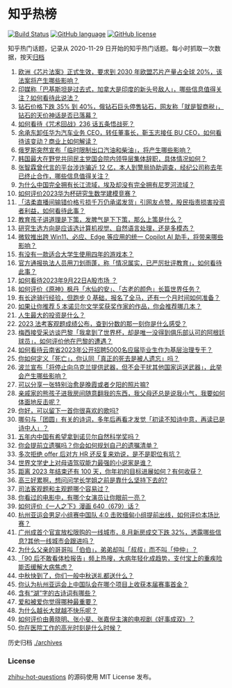 # 知乎热榜
[![Build Status](https://github.com/ToWeLong/zhihu-hot-questions/workflows/CI/badge.svg)](https://github.com/ToWeLong/zhihu-hot-questions/actions)
[![GitHub language](https://img.shields.io/badge/language-golang-orange.svg)](https://golang.org/)
[![GitHub license](https://img.shields.io/github/license/ToWeLong/zhihu-hot-questions)](https://github.com/ToWeLong/zhihu-hot-questions/blob/main/LICENSE)

知乎热门话题，记录从 2020-11-29 日开始的知乎热门话题。每小时抓取一次数据，按天[归档](./archives)

<!-- BEGIN -->

1. [欧洲《芯片法案》正式生效，要求到 2030 年欧盟芯片产量占全球 20%，该法案将产生哪些影响？](https://www.zhihu.com/question/623192124)
1. [印媒称「巴基斯坦是过去式，加拿大是印度的新头号敌人」，哪些信息值得关注？如何看待此说法？](https://www.zhihu.com/question/623083209)
1. [钻石价格下跌 35% 到 40%，俄钻石巨头停售钻石，网友称「就是智商税」，钻石的天价神话是否已落幕？](https://www.zhihu.com/question/623113066)
1. [如何看待《咒术回战》236 话五条悟战死？](https://www.zhihu.com/question/622923545)
1. [余承东卸任华为汽车业务 CEO，转任董事长，靳玉志接任 BU CEO，如何看待该变动？商业上如何解读？](https://www.zhihu.com/question/623105220)
1. [俄罗斯突然宣布「临时限制出口汽油和柴油」，将产生哪些影响？](https://www.zhihu.com/question/623204321)
1. [韩国最大在野党共同民主党国会院内领导层集体辞职，具体情况如何？](https://www.zhihu.com/question/623203771)
1. [张智霖曾代言的平台涉诈骗近 12 亿，本人到警局协助调查，经纪公司称去年已终止合作，哪些信息值得关注？](https://www.zhihu.com/question/623247543)
1. [为什么中国完全拥有长江流域，埃及却没有完全拥有尼罗河流域？](https://www.zhihu.com/question/622715700)
1. [如何评价2023华为杯研究生数学建模竞赛？](https://www.zhihu.com/question/622733644)
1. [「洁柔直播间输错价格亏损千万仍承诺发货」引网友点赞，股民指责损害投资者利益，如何看待此事？](https://www.zhihu.com/question/623204430)
1. [教育孩子讲道理是下策，发脾气是下下策，那么上策是什么？](https://www.zhihu.com/question/622878648)
1. [研究生选方向是应该选计算机视觉、自然语言处理，还是多模态？](https://www.zhihu.com/question/623052512)
1. [微软推出跨 Win11、必应、Edge 等应用的统一 Copilot AI 助手，将带来哪些影响？](https://www.zhihu.com/question/623244551)
1. [有没有一款适合大学生使用四年的游戏本？](https://www.zhihu.com/question/621069293)
1. [官方通报执法人员用刀划雨蓬，称「情况属实，已严厉批评教育」，如何看待此事？](https://www.zhihu.com/question/622759354)
1. [如何看待2023年9月22日A股市场 ？](https://www.zhihu.com/question/623249739)
1. [如何评价《原神》枫丹「水仙的安」、「古老的颜色」长篇世界任务？](https://www.zhihu.com/question/617590973)
1. [有长途骑行经验，但跑步 0 基础，报名了全马，还有一个月时间如何准备？](https://www.zhihu.com/question/622951326)
1. [如果让你推荐 5 本诺贝尔文学奖获奖作家的作品，你会推荐哪几本？](https://www.zhihu.com/question/566435643)
1. [人生最大的投资是什么？](https://www.zhihu.com/question/613743702)
1. [2023 法考客观题成绩公布，查到分数的那一刻你是什么感受？](https://www.zhihu.com/question/623246853)
1. [梅西接受采访谈巴黎「我拿到了世界杯，却是唯一没得到俱乐部认可的阿根廷球员」，如何评价他在巴黎的遭遇？](https://www.zhihu.com/question/623204278)
1. [如何看待云南省2023年公开招聘5000名应届毕业生作为基层治理专干？](https://www.zhihu.com/question/622344700)
1. [你如何定义「死亡」，你认同「真正的死去是被人遗忘」吗？](https://www.zhihu.com/question/622597868)
1. [波兰宣布「将停止向乌克兰提供武器，但不会干扰其他国家运送武器」，此举会产生哪些影响？](https://www.zhihu.com/question/623076121)
1. [可以分享一张特别治愈是晚霞或者夕阳的照片嘛?](https://www.zhihu.com/question/617917551)
1. [亲戚家的熊孩子进我房间随意翻我的东西，我父母还总是说我小气，我要如何体面地反击呢？](https://www.zhihu.com/question/621684283)
1. [你好，可以留下一首你很喜欢的歌吗?](https://www.zhihu.com/question/622282638)
1. [哪句与「团圆」有关的诗词，多年后再看才发觉「初读不知诗中意，再读已是诗中人」？](https://www.zhihu.com/question/621492692)
1. [五年内中国有希望拿到诺贝尔自然科学奖吗？](https://www.zhihu.com/question/609892762)
1. [你会提前立遗嘱吗？你会如何规划自己的遗嘱清单？](https://www.zhihu.com/question/622597802)
1. [多次拒绝 offer 后对方 HR 还反复来劝说，是不是职位有坑？](https://www.zhihu.com/question/622558837)
1. [世界文学史上对母语驾驭能力最强的小说家是谁？](https://www.zhihu.com/question/622588713)
1. [距离 2023 年结束还有 100 天，你年初的目标进展如何？有何收获？](https://www.zhihu.com/question/623247386)
1. [高三好累啊，想问问学长学姐之前是靠什么坚持下去的?](https://www.zhihu.com/question/620377761)
1. [司法客观题和主观题哪个容易过？](https://www.zhihu.com/question/429857665)
1. [你看过的电影中，有哪个女演员让你眼前一亮？](https://www.zhihu.com/question/620384096)
1. [如何评价《一人之下》漫画 640（679）话？](https://www.zhihu.com/question/623216167)
1. [杭州亚运会男足小组赛中国队 4:0 击败缅甸小组提前出线，如何评价本场比赛？](https://www.zhihu.com/question/623163004)
1. [广州成首个官宣放松限购的一线城市，8 月新房成交下跌 32%，透露哪些信息?其他一线城市会跟进吗？](https://www.zhihu.com/question/623090276)
1. [为什么父亲的哥哥叫「伯伯」，弟弟却叫「叔叔」而不叫「仲仲」？](https://www.zhihu.com/question/27694872)
1. [「90 后不敢看体检报告」频上热搜，大病年轻化成趋势，支付宝上的重疾险能否缓解大病焦虑？](https://www.zhihu.com/question/623113598)
1. [中秋快到了，你们一般中秋送礼都送什么？](https://www.zhihu.com/question/480171711)
1. [你认为杭州亚运会上中国队会在哪个项目上收获本届赛事首金？](https://www.zhihu.com/question/622236230)
1. [含有“湖”字的古诗词有哪些？](https://www.zhihu.com/question/623007074)
1. [爱和被爱你觉得哪种最重要？](https://www.zhihu.com/question/622934245)
1. [为什么越长大就越不快乐呢？](https://www.zhihu.com/question/616246227)
1. [如何评价由黄晓明、张小斐、张嘉倪主演的电视剧《好事成双》？](https://www.zhihu.com/question/622608346)
1. [你在医院工作的高光时刻是什么时候？](https://www.zhihu.com/question/621813737)

<!-- END -->

历史归档 [./archives](./archives)


### License
[zhihu-hot-questions](https://github.com/towelong/zhihu-hot-questions) 的源码使用 MIT License 发布。